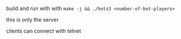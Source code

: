 
build and run with with `make -j && ./hots3 <number-of-bot-players>`

this is only the server

clients can connect with telnet
